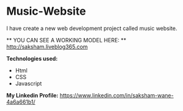 # Music-Website
I have create a new web development project called music website.

** YOU CAN SEE A WORKING MODEL HERE: **
http://saksham.liveblog365.com

**Technologies used:**

* Html
* CSS
* Javascript

**My Linkedin Profile:**
https://www.linkedin.com/in/saksham-wane-4a6a661b1/

